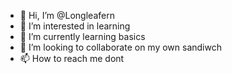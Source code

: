 - 👋 Hi, I’m @Longleafern
- 👀 I’m interested in learning
- 🌱 I’m currently learning basics
- 💞️ I’m looking to collaborate on my own sandiwch
- 📫 How to reach me dont

<!---
Longleafern/Longleafern is a ✨ special ✨ repository because its `README.md` (this file) appears on your GitHub profile.
You can click the Preview link to take a look at your changes.
--->
